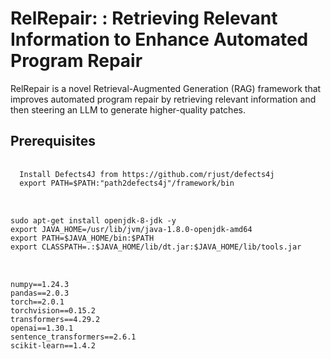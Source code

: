 # RelRepair: :  Retrieving Relevant Information to Enhance Automated Program Repair
RelRepair is a novel Retrieval-Augmented Generation (RAG) framework that improves automated program repair by retrieving relevant information and then steering an LLM to generate higher-quality patches.
## Prerequisites
<pre> <code>
  Install Defects4J from https://github.com/rjust/defects4j 
  export PATH=$PATH:"path2defects4j"/framework/bin 
</code> </pre>

<pre> <code>
sudo apt-get install openjdk-8-jdk -y
export JAVA_HOME=/usr/lib/jvm/java-1.8.0-openjdk-amd64
export PATH=$JAVA_HOME/bin:$PATH
export CLASSPATH=.:$JAVA_HOME/lib/dt.jar:$JAVA_HOME/lib/tools.jar
</code> </pre>

<pre> <code>
numpy==1.24.3
pandas==2.0.3
torch==2.0.1
torchvision==0.15.2
transformers==4.29.2
openai==1.30.1
sentence_transformers==2.6.1
scikit-learn==1.4.2
</code> </pre>
